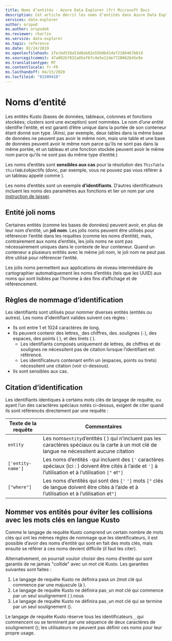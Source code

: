 ```yaml
---
title: Noms d’entités - Azure Data Explorer (fr) Microsoft Docs
description: Cet article décrit les noms d’entités dans Azure Data Explorer.
services: data-explorer
author: orspod
ms.author: orspodek
ms.reviewer: rkarlin
ms.service: data-explorer
ms.topic: reference
ms.date: 02/24/2019
ms.openlocfilehash: 2fecbd538a53d8eb02e55b0bd1def2186467b019
ms.sourcegitcommit: 47a002b7032a05ef67c4e5e12de7720062645e9e
ms.translationtype: MT
ms.contentlocale: fr-FR
ms.lasthandoff: 04/15/2020
ms.locfileid: "81509416"
---
```

# <a name="entity-names"></a>Noms d’entité

Les entités Kusto (bases de données, tableaux, colonnes et fonctions stockées; clusters sont une exception) sont nommées. Le nom d’une entité identifie l’entité, et est garanti d’être unique dans la portée de son conteneur étant donné son type.
(Ainsi, par exemple, deux tables dans la même base de données ne peuvent pas avoir le même nom, mais une table et une base de données peuvent avoir le même nom parce qu’ils ne sont pas dans la même portée, et un tableau et une fonction stockée peuvent avoir le même nom parce qu’ils ne sont pas du même type d’entité.)

Les noms d’entités sont **sensibles aux cas** pour la résolution des `ThisTable` `thisTABLE`objectifs (donc, par exemple, vous ne pouvez pas vous référer à un tableau appelé comme ).

Les noms d’entités sont un exemple **d’identifiants**. D’autres identificateurs incluent les noms des paramètres aux fonctions et lier un nom par une [instruction de laisser](../letstatement.md).

## <a name="entity-pretty-names"></a>Entité joli noms

Certaines entités (comme les bases de données) peuvent avoir, en plus de leur nom d’entité, un **joli nom**. Les jolis noms peuvent être utilisés pour référencer l’entité dans les requêtes (comme les noms d’entité), mais, contrairement aux noms d’entités, les jolis noms ne sont pas nécessairement uniques dans le contexte de leur conteneur. Quand un conteneur a plusieurs entités avec le même joli nom, le joli nom ne peut pas être utilisé pour référencer l’entité.

Les jolis noms permettent aux applications de niveau intermédiaire de cartographier automatiquement les noms d’entités (tels que les UUID) aux noms qui sont lisibles par l’homme à des fins d’affichage et de référencement.

## <a name="identifier-naming-rules"></a>Règles de nommage d’identification

<!-- TODO: This section should be reviewed and moved to its own page -->

Les identifiants sont utilisés pour nommer diverses entités (entités ou autres).
Les noms d’identifiant valides suivent ces règles :
* Ils ont entre 1 et 1024 caractères de long.
* Ils peuvent contenir des lettres,`_`des chiffres, des`.`soulignes (`-`), des espaces, des points ( ), et des tirets ( ).
  * Les identifiants composés uniquement de lettres, de chiffres et de soulignes ne nécessitent pas de citation lorsque l’identifiant est référencé.
  * Les identificateurs contenant enfin un (espaces, points ou tirets) nécessitent une citation (voir ci-dessous).
* Ils sont sensibles aux cas.

## <a name="identifier-quoting"></a>Citation d’identification

Les identifiants identiques à certains mots clés de langage de requête, ou ayant l’un des caractères spéciaux notés ci-dessus, exigent de citer quand ils sont référencés directement par une requête :

|Texte de la requête         |Commentaires                          |
|-------------------|----------------------------------|
| `entity`          |Les noms`entity`d’entités ( ) qui n’incluent pas les caractères spéciaux ou la carte à un mot clé de langue ne nécessitent aucune citation|
|`['entity-name']`  |Les noms d’entités `-`qui incluent des `['` caractères spéciaux (ici : ) doivent être cités à l’aide et `']` à l’utilisation et à l’utilisation `["` et`"]`|
|`["where"]`        |Les noms d’entités qui sont des `['` `']` mots `["` clés de langue doivent être cités à l’aide et à l’utilisation et à l’utilisation et`"]`|

## <a name="naming-your-entities-to-avoid-collisions-with-kusto-language-keywords"></a>Nommer vos entités pour éviter les collisions avec les mots clés en langue Kusto

Comme le langage de requête Kusto comprend un certain nombre de mots clés qui ont les mêmes règles de nommage que les identificateurs, il est possible d’avoir des noms d’entité qui sont en fait des mots clés, mais ensuite se référer à ces noms devient difficile (il faut les citer).

Alternativement, on pourrait vouloir choisir des noms d’entité qui sont garantis de ne jamais "collide" avec un mot clé Kusto. Les garanties suivantes sont faites :

1. Le langage de requête Kusto ne définira pas`A` un `Z`mot clé qui commence par une majuscule (à ).
2. Le langage de requête Kusto ne définira pas`_`un mot clé qui commence par un seul soulignement ( ).nous
3. Le langage de requête Kusto ne définira pas`_`un mot clé qui se termine par un seul soulignement ().

Le langage de requête Kusto réserve tous les identificateurs`__`qui commencent ou se terminent par une séquence de deux caractères de soulignement (); les utilisateurs ne peuvent pas définir ces noms pour leur propre usage.








